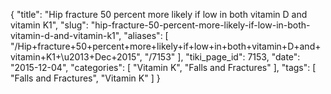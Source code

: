 {
    "title": "Hip fracture 50 percent more likely if low in both vitamin D and vitamin K1",
    "slug": "hip-fracture-50-percent-more-likely-if-low-in-both-vitamin-d-and-vitamin-k1",
    "aliases": [
        "/Hip+fracture+50+percent+more+likely+if+low+in+both+vitamin+D+and+vitamin+K1+\u2013+Dec+2015",
        "/7153"
    ],
    "tiki_page_id": 7153,
    "date": "2015-12-04",
    "categories": [
        "Vitamin K",
        "Falls and Fractures"
    ],
    "tags": [
        "Falls and Fractures",
        "Vitamin K"
    ]
}